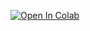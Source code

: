 [![Open In Colab](https://img.shields.io/badge/Open%20in-Colab-blue?logo=google-colab)](https://colab.research.google.com/github/{username}/{repository}/{branch}/{notebook})
